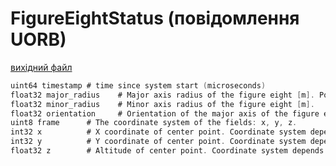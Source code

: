 # FigureEightStatus (повідомлення UORB)

[вихідний файл](https://github.com/PX4/PX4-Autopilot/blob/release/1.15/msg/FigureEightStatus.msg)

```c
uint64 timestamp # time since system start (microseconds)
float32 major_radius 	# Major axis radius of the figure eight [m]. Positive values orbit clockwise, negative values orbit counter-clockwise.
float32 minor_radius 	# Minor axis radius of the figure eight [m].
float32 orientation 	# Orientation of the major axis of the figure eight [rad].
uint8 frame      # The coordinate system of the fields: x, y, z.
int32 x          # X coordinate of center point. Coordinate system depends on frame field: local = x position in meters * 1e4, global = latitude in degrees * 1e7.
int32 y        	 # Y coordinate of center point. Coordinate system depends on frame field: local = y position in meters * 1e4, global = latitude in degrees * 1e7.
float32 z        # Altitude of center point. Coordinate system depends on frame field.

```
